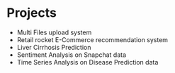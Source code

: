# Projects
* Multi Files upload system
* Retail rocket E-Commerce recommendation system
* Liver Cirrhosis Prediction
* Sentiment Analysis on Snapchat data
* Time Series Analysis on Disease Prediction data
